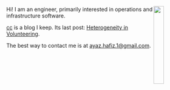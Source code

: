 <div valign="bottom">

<img src="https://ayazhafiz.com/assets/img/vis/snowtrees.jpg" width="23%" align="right" valign="top">

Hi! I am an engineer, primarily interested in operations and infrastructure software.

[cc](https://ayazhafiz.com/cc) is a blog I keep. Its last post: [Heterogeneity in Volunteering](https://ayazhafiz.com/articles/20/heterogeneity-in-volunteering).

The best way to contact me is at ayaz.hafiz.1@gmail.com.

</div>
